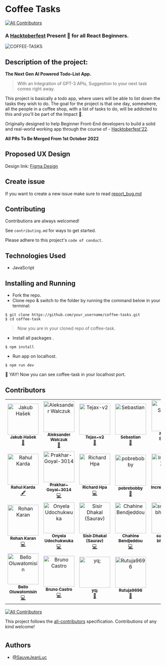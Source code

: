 # Coffee Tasks

<!-- ALL-CONTRIBUTORS-BADGE:START - Do not remove or modify this section -->

[![All Contributors](https://img.shields.io/badge/all_contributors-23-orange.svg?style=flat-square)](#contributors-)

<!-- ALL-CONTRIBUTORS-BADGE:END -->

### A [Hacktoberfest](https://hacktoberfest.com/) Present 🎁 for all React Beginners.

![COFFEE-TASKS](https://user-images.githubusercontent.com/73312468/194117721-5dd0f3fc-98e3-4827-b964-941446f1f014.gif)

## **Description of the project:**

<b>The Next Gen AI Powered Todo-List App.</b>

> With an Integration of GPT-3 APIs, Suggestion to your next task comes right away.

This project is basically a todo app, where users will be able to list down the tasks they wish to do. The goal for the project is that one day, somewhere, all the people in a coffee shop, with a list of tasks to do, will be addicted to this and you'll be part of the Impact 🙂.

Originally designed to help Beginner Front-End developers to build a solid
and real-world working app through the course of - [Hacktoberfest'22](https://hacktoberfest.com/).

**All PRs To Be Merged From 1st October 2022**

## Proposed UX Design

Design link:
[Figma Design](https://www.figma.com/file/2DdRHkoszU7lxTvcyBchJ8/React-TODO?node-id=0%3A1)

## Create issue

If you want to create a new issue make sure to read [report_bug.md](.github/ISSUE_TEMPLATE/bug_report.md)

## Contributing

Contributions are always welcomed!

See `contributing.md` for ways to get started.

Please adhere to this project's `code of conduct`.

## Technologies Used

- JavaScript

## Installing and Running

- Fork the repo.
- Clone repo & switch to the folder by running the command below in your terminal:

```console
$ git clone https://github.com/your_username/coffee-tasks.git
$ cd coffee-task
```

> Now you are in your cloned repo of coffee-task.

- Install all packages .

```console
$ npm install
```

- Run app on localhost.

```console
$ npm run dev
```

🥳 YAY! Now you can see coffee-task in your localhost port.

## Contributors

<!-- ALL-CONTRIBUTORS-LIST:START - Do not remove or modify this section -->
<!-- prettier-ignore-start -->
<!-- markdownlint-disable -->
<table>
  <tbody>
    <tr>
      <td align="center"><a href="https://github.com/kubahasek"><img src="https://avatars.githubusercontent.com/u/28836407?v=4?s=100" width="100px;" alt="Jakub Hašek"/><br /><sub><b>Jakub Hašek</b></sub></a><br /><a href="https://github.com/SauveJeanLuc/coffee-tasks/commits?author=kubahasek" title="Documentation">📖</a></td>
      <td align="center"><a href="https://linkedin.com/in/aleksanderwalczuk/"><img src="https://avatars.githubusercontent.com/u/33238158?v=4?s=100" width="100px;" alt="Aleksander Walczuk"/><br /><sub><b>Aleksander Walczuk</b></sub></a><br /><a href="#maintenance-aleksanderwalczuk" title="Maintenance">🚧</a></td>
      <td align="center"><a href="https://github.com/Tejax-v2"><img src="https://avatars.githubusercontent.com/u/92671877?v=4?s=100" width="100px;" alt="Tejax-v2"/><br /><sub><b>Tejax-v2</b></sub></a><br /><a href="https://github.com/SauveJeanLuc/coffee-tasks/commits?author=Tejax-v2" title="Documentation">📖</a></td>
      <td align="center"><a href="https://dev.to/gismo1337"><img src="https://avatars.githubusercontent.com/u/6397577?v=4?s=100" width="100px;" alt="Sebastian"/><br /><sub><b>Sebastian</b></sub></a><br /><a href="#tool-Gismo1337" title="Tools">🔧</a></td>
      <td align="center"><a href="http://thenishantsapkota.github.io"><img src="https://avatars.githubusercontent.com/u/60746512?v=4?s=100" width="100px;" alt="Nishant Sapkota"/><br /><sub><b>Nishant Sapkota</b></sub></a><br /><a href="https://github.com/SauveJeanLuc/coffee-tasks/commits?author=thenishantsapkota" title="Code">💻</a></td>
      <td align="center"><a href="https://github.com/manassahoo-dev"><img src="https://avatars.githubusercontent.com/u/6974223?v=4?s=100" width="100px;" alt="Manas Ranjan Sahoo"/><br /><sub><b>Manas Ranjan Sahoo</b></sub></a><br /><a href="https://github.com/SauveJeanLuc/coffee-tasks/commits?author=manassahoo-dev" title="Code">💻</a></td>
      <td align="center"><a href="https://www.linkedin.com/in/adnan-sameer-785103201/"><img src="https://avatars.githubusercontent.com/u/51002433?v=4?s=100" width="100px;" alt="Adnan Sameer"/><br /><sub><b>Adnan Sameer</b></sub></a><br /><a href="https://github.com/SauveJeanLuc/coffee-tasks/commits?author=adnansam110" title="Code">💻</a></td>
    </tr>
    <tr>
      <td align="center"><a href="https://rahulkarda.me"><img src="https://avatars.githubusercontent.com/u/76204863?v=4?s=100" width="100px;" alt="Rahul Karda"/><br /><sub><b>Rahul Karda</b></sub></a><br /><a href="#content-rahulkarda" title="Content">🖋</a></td>
      <td align="center"><a href="https://github.com/Prakhar-Goyal-3014"><img src="https://avatars.githubusercontent.com/u/73887104?v=4?s=100" width="100px;" alt="Prakhar-Goyal-3014"/><br /><sub><b>Prakhar-Goyal-3014</b></sub></a><br /><a href="https://github.com/SauveJeanLuc/coffee-tasks/commits?author=Prakhar-Goyal-3014" title="Code">💻</a></td>
      <td align="center"><a href="http://www.richard-hpa.com"><img src="https://avatars.githubusercontent.com/u/26518752?v=4?s=100" width="100px;" alt="Richard Hpa"/><br /><sub><b>Richard Hpa</b></sub></a><br /><a href="https://github.com/SauveJeanLuc/coffee-tasks/commits?author=RichardHpa" title="Code">💻</a></td>
      <td align="center"><a href="https://github.com/pobrebobby"><img src="https://avatars.githubusercontent.com/u/115002742?v=4?s=100" width="100px;" alt="pobrebobby"/><br /><sub><b>pobrebobby</b></sub></a><br /><a href="#design-pobrebobby" title="Design">🎨</a></td>
      <td align="center"><a href="https://github.com/IncredibleZuess"><img src="https://avatars.githubusercontent.com/u/57303461?v=4?s=100" width="100px;" alt="IncredibleZuess"/><br /><sub><b>IncredibleZuess</b></sub></a><br /><a href="https://github.com/SauveJeanLuc/coffee-tasks/commits?author=IncredibleZuess" title="Code">💻</a></td>
      <td align="center"><a href="https://github.com/adi-uchiha"><img src="https://avatars.githubusercontent.com/u/103348863?v=4?s=100" width="100px;" alt="Aditya Shelke"/><br /><sub><b>Aditya Shelke</b></sub></a><br /><a href="https://github.com/SauveJeanLuc/coffee-tasks/commits?author=adi-uchiha" title="Code">💻</a></td>
      <td align="center"><a href="https://github.com/sahilyeole"><img src="https://avatars.githubusercontent.com/u/73148455?v=4?s=100" width="100px;" alt="Sahil Yeole"/><br /><sub><b>Sahil Yeole</b></sub></a><br /><a href="https://github.com/SauveJeanLuc/coffee-tasks/commits?author=sahilyeole" title="Code">💻</a></td>
    </tr>
    <tr>
      <td align="center"><a href="http://rohankaran.github.io"><img src="https://avatars.githubusercontent.com/u/38720754?v=4?s=100" width="100px;" alt="Rohan Karan"/><br /><sub><b>Rohan Karan</b></sub></a><br /><a href="https://github.com/SauveJeanLuc/coffee-tasks/commits?author=RohanKaran" title="Code">💻</a></td>
      <td align="center"><a href="https://github.com/Onyelaudochukwuka"><img src="https://avatars.githubusercontent.com/u/82924100?v=4?s=100" width="100px;" alt="Onyela Udochukwuka"/><br /><sub><b>Onyela Udochukwuka</b></sub></a><br /><a href="https://github.com/SauveJeanLuc/coffee-tasks/commits?author=Onyelaudochukwuka" title="Code">💻</a></td>
      <td align="center"><a href="https://sisirdhakal.vercel.app/"><img src="https://avatars.githubusercontent.com/u/62702558?v=4?s=100" width="100px;" alt="Sisir Dhakal (Saurav)"/><br /><sub><b>Sisir Dhakal (Saurav)</b></sub></a><br /><a href="https://github.com/SauveJeanLuc/coffee-tasks/commits?author=sisirdhakal" title="Code">💻</a></td>
      <td align="center"><a href="https://github.com/ChahineBendjeddou"><img src="https://avatars.githubusercontent.com/u/83044371?v=4?s=100" width="100px;" alt="Chahine Bendjeddou"/><br /><sub><b>Chahine Bendjeddou</b></sub></a><br /><a href="https://github.com/SauveJeanLuc/coffee-tasks/commits?author=ChahineBendjeddou" title="Code">💻</a></td>
      <td align="center"><a href="https://github.com/suryansh-bhatnagar"><img src="https://avatars.githubusercontent.com/u/90460257?v=4?s=100" width="100px;" alt="suryansh-bhatnagar"/><br /><sub><b>suryansh-bhatnagar</b></sub></a><br /><a href="https://github.com/SauveJeanLuc/coffee-tasks/commits?author=suryansh-bhatnagar" title="Code">💻</a></td>
      <td align="center"><a href="https://www.sharesight.com/"><img src="https://avatars.githubusercontent.com/u/20451159?v=4?s=100" width="100px;" alt="Gabe"/><br /><sub><b>Gabe</b></sub></a><br /><a href="https://github.com/SauveJeanLuc/coffee-tasks/commits?author=gaber85" title="Code">💻</a></td>
      <td align="center"><a href="https://github.com/aritroCoder"><img src="https://avatars.githubusercontent.com/u/92646038?v=4?s=100" width="100px;" alt="Aritra Bhaduri"/><br /><sub><b>Aritra Bhaduri</b></sub></a><br /><a href="https://github.com/SauveJeanLuc/coffee-tasks/commits?author=aritroCoder" title="Code">💻</a></td>
    </tr>
    <tr>
      <td align="center"><a href="https://tbello.tech"><img src="https://avatars.githubusercontent.com/u/24270269?v=4?s=100" width="100px;" alt="Bello Oluwatomisin"/><br /><sub><b>Bello Oluwatomisin</b></sub></a><br /><a href="https://github.com/SauveJeanLuc/coffee-tasks/commits?author=t-bello7" title="Code">💻</a></td>
      <td align="center"><a href="http://brunocastro.dev"><img src="https://avatars.githubusercontent.com/u/3878945?v=4?s=100" width="100px;" alt="Bruno Castro"/><br /><sub><b>Bruno Castro</b></sub></a><br /><a href="https://github.com/SauveJeanLuc/coffee-tasks/commits?author=BrunoLagoa" title="Code">💻</a></td>
      <td align="center"><a href="https://github.com/hertafui"><img src="https://avatars.githubusercontent.com/u/32908863?v=4?s=100" width="100px;" alt="yq;"/><br /><sub><b>yq;</b></sub></a><br /><a href="#design-hertafui" title="Design">🎨</a></td>
      <td align="center"><a href="https://github.com/Rutuja9696"><img src="https://avatars.githubusercontent.com/u/73870995?v=4?s=100" width="100px;" alt="Rutuja9696"/><br /><sub><b>Rutuja9696</b></sub></a><br /><a href="https://github.com/SauveJeanLuc/coffee-tasks/commits?author=Rutuja9696" title="Documentation">📖</a></td>
    </tr>
  </tbody>
</table>

<!-- markdownlint-restore -->
<!-- prettier-ignore-end -->

<!-- ALL-CONTRIBUTORS-LIST:END -->

<!-- ALL-CONTRIBUTORS-BADGE:START - Do not remove or modify this section -->

[![All Contributors](https://img.shields.io/badge/all_contributors-13-orange.svg?style=flat-square)](#contributors)

This project follows the [all-contributors](https://github.com/all-contributors/all-contributors) specification. Contributions of any kind welcome!

# <!-- ALL-CONTRIBUTORS-BADGE:END -->

## Authors

- [@SauveJeanLuc](https://github.com/SauveJeanLuce)
